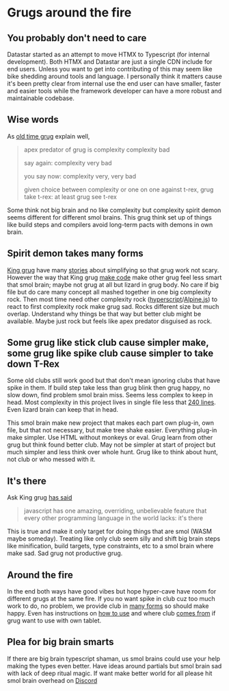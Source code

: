 # Grugs around the fire

## You probably don't need to care

Datastar started as an attempt to move HTMX to Typescript (for internal development). Both HTMX and Datastar are just a single CDN include for end users. Unless you want to get into contributing of this may seem like bike shedding around tools and language. I personally think it matters cause it's been pretty clear from internal use the end user can have smaller, faster and easier tools while the framework developer can have a more robust and maintainable codebase.

## Wise words

As [old time grug](https://grugbrain.dev/) explain well,

> apex predator of grug is complexity
> complexity bad
>
> say again:
> complexity very bad
>
> you say now:
> complexity very, very bad
>
> given choice between complexity or one on one against t-rex, grug take t-rex: at least grug see t-rex

Some think not big brain and no like complexity but complexity spirit demon seems different for different smol brains. This grug think set up of things like build steps and compilers avoid long-term pacts with demons in own brain.

## Spirit demon takes many forms

[King grug](https://bigsky.software/cv/) have many [stories](https://htmx.org/essays/) about simplifying so that grug work not scary. However the way that King grug [make code](https://github.com/bigskysoftware/htmx/blob/master/src/htmx.js) make other grug feel less smart that smol brain; maybe not grug at all but lizard in grug body. No care if big file but do care many concept all mashed together in one big complexity rock. Then most time need other complexity rock ([hyperscript](https://hyperscript.org/)/[Alpine.js](https://alpinejs.dev/)) to react to first complexity rock make grug sad. Rocks different size but much overlap. Understand why things be that way but better club might be available. Maybe just rock but feels like apex predator disguised as rock.

## Some grug like stick club cause simpler make, some grug like spike club cause simpler to take down T-Rex

Some old clubs still work good but that don't mean ignoring clubs that have spike in them. If build step take less than grug blink then grug happy, no slow down, find problem smol brain miss. Seems less complex to keep in head. Most complexity in this project lives in single file less that [240 lines](https://github.com/delaneyj/datastar/blob/main/library/src/lib/core.ts). Even lizard brain can keep that in head.

This smol brain make new project that makes each part own plug-in, own file, but that not necessary, but make tree shake easier. Everything plug-in make simpler. Use HTML without monkeys or eval. Grug learn from other grug but think found better club. May not be simpler at start of project but much simpler and less think over whole hunt. Grug like to think about hunt, not club or who messed with it.

## It's there

Ask King grug [has said](https://discord.com/channels/725789699527933952/974086000307499028/1149771130798878790)

> javascript has one amazing, overriding, unbelievable feature that every other programming language in the world lacks: it's there

This is true and make it only target for doing things that are smol (WASM maybe someday). Treating like only club seem silly and shift big brain steps like minification, build targets, type constraints, etc to a smol brain where make sad. Sad grug not productive grug.

## Around the fire

In the end both ways have good vibes but hope hyper-cave have room for different grugs at the same fire. If you no want spike in club cuz too much work to do, no problem, we provide club in [many forms](https://vitejs.dev/config/build-options.html#build-target) so should make happy. Even has instructions on [how to use](https://www.typescriptlang.org/docs/handbook/declaration-files/templates/module-d-ts.html) and where club [comes from](https://firefox-source-docs.mozilla.org/devtools-user/debugger/how_to/use_a_source_map/index.html) if grug want to use with own tablet.

## Plea for big brain smarts

If there are big brain typescript shaman, us smol brains could use your help making the types even better. Have ideas around partials but smol brain sad with lack of deep ritual magic. If want make better world for all please hit smol brain overhead on [Discord](https://discord.com/channels/1035247242887561326/1149367785374359613)
